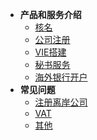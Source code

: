 - **产品和服务介绍**
  - [核名](/getstarted/concept)
  - [公司注册](/getstarted/concept)
  - [VIE搭建](/getstarted/vie)
  - [秘书服务](/getstarted/concept)
  - [海外银行开户](/getstarted/concept)
- **常见问题**
  - [注册离岸公司](/qa/register_company)
  - [VAT](/qa/vat)
  - [其他](/qa/other)
